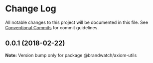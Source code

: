# Change Log

All notable changes to this project will be documented in this file.
See [Conventional Commits](https://conventionalcommits.org) for commit guidelines.

<a name="0.0.1"></a>
## 0.0.1 (2018-02-22)




**Note:** Version bump only for package @brandwatch/axiom-utils

